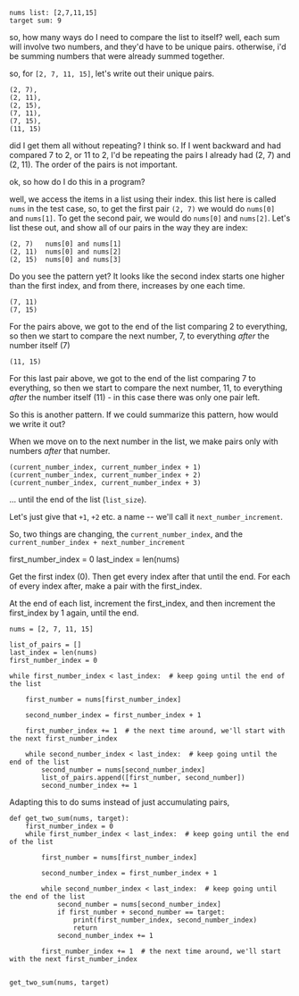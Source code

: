 
```
nums list: [2,7,11,15]
target sum: 9
```

so, how many ways do I need to compare the list to itself?
well, each sum will involve two numbers, and they'd have to be unique pairs.
otherwise, i'd be summing numbers that were already summed together.

so, for `[2, 7, 11, 15]`, let's write out their unique pairs.

```
(2, 7),
(2, 11),
(2, 15),
(7, 11),
(7, 15),
(11, 15)
```

did I get them all without repeating? I think so. If I went backward and had compared 7 to 2, or 11 to 2, I'd be repeating the pairs I already had (2, 7) and (2, 11). The order of the pairs is not important.

ok, so how do I do this in a program?

well, we access the items in a list using their index. this list here is called `nums` in the test case, so,
to get the first pair `(2, 7)` we would do `nums[0]` and `nums[1]`. To get the second pair, 
we would do `nums[0]` and `nums[2]`. Let's list these out, and show all of our pairs in the way they are index:

```
(2, 7)   nums[0] and nums[1]
(2, 11)  nums[0] and nums[2]
(2, 15)  nums[0] and nums[3]
```

Do you see the pattern yet? It looks like the second index starts one higher than the first index, and from there, increases by one each time.

```
(7, 11)  
(7, 15)
```

For the pairs above, we got to the end of the list comparing 2 to everything, so then we start
to compare the next number, 7, to everything *after* the number itself (7)

```
(11, 15)
```

For this last pair above, we got to the end of the list comparing 7 to everything, so then we start
to compare the next number, 11, to everything _after_ the number itself (11) - in this case there was only one pair left.


So this is another pattern. If we could summarize this pattern, how would we write it out?

When we move on to the next number in the list, we make pairs only with numbers *after* that number.

```
(current_number_index, current_number_index + 1)
(current_number_index, current_number_index + 2)
(current_number_index, current_number_index + 3)
```

... until the end of the list (`list_size`).

Let's just give that `+1`, `+2` etc. a name -- we'll call it `next_number_increment`.

So, two things are changing, the `current_number_index`, and the `current_number_index + next_number_increment`

first_number_index = 0
last_index = len(nums)

Get the first index (0). Then get every index after that until the end.
For each of every index after, make a pair with the first_index.

At the end of each list, increment the first_index, and then increment the first_index by 1 again, until the end.

```
nums = [2, 7, 11, 15]

list_of_pairs = []
last_index = len(nums)
first_number_index = 0

while first_number_index < last_index:  # keep going until the end of the list

    first_number = nums[first_number_index]

    second_number_index = first_number_index + 1

    first_number_index += 1  # the next time around, we'll start with the next first_number_index

    while second_number_index < last_index:  # keep going until the end of the list
        second_number = nums[second_number_index]
        list_of_pairs.append([first_number, second_number])
        second_number_index += 1
```

Adapting this to do sums instead of just accumulating pairs,

```
def get_two_sum(nums, target):
    first_number_index = 0
    while first_number_index < last_index:  # keep going until the end of the list

        first_number = nums[first_number_index]
    
        second_number_index = first_number_index + 1

        while second_number_index < last_index:  # keep going until the end of the list
            second_number = nums[second_number_index]
            if first_number + second_number == target:
                print(first_number_index, second_number_index)
                return
            second_number_index += 1

        first_number_index += 1  # the next time around, we'll start with the next first_number_index


get_two_sum(nums, target)
```

